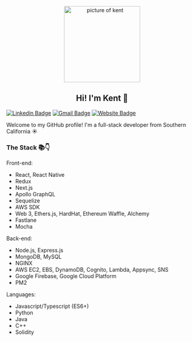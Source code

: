 <p align="center">
 <img width="200px" src="https://lh3.googleusercontent.com/CvRzlSZr4r0QqSG4Nv3Mj-9EQ1hWcn4Ojr-GtWyzF4JBEHN2blBHy2n18zO1OTFyWEFaBSjicMoU-_YDy8NSIXZOiAi6v7gFrh38-xfO2ZjJDvdkc8RWs34_OkyiKW2FW-nNxcyvNj2FXQp4nFqV6TNPOVMaMY46R7Dc3CHH1BkxWt8SWDURRsOasfhtoRY_BWtjt05p9raqjQQYN7FDHLoZurXqqXskcAqDNktk8VZuP7Ui2wsOdea19oQ4UpKOsamhmC7elNtUbUJ6R6ryYqSWhMTF-BzZyu_Heon3iTbzs7HgqAmjnHnZhmkLARSs275hhKCfMJXuA06cKuRoB7EJp_V6lN12CrDGTKA-fZNOqYboOwonYKi9s6BM_ADmMqMN5xKU51l_WiSjsRhYaAmqEtKpkXtmyb1ripEWY_kTPy6mbHQcdh5IW8D_d_OCw9z8wbqta3qveAo32xlxufBv8itefAE__TOnCydjIrzkNIv6Ss2jVlr5Fidho1xCfSwiku3JijUqlUR0hgSQ3CJaUAI8pMxiIC5dsffKjEob5V98EuFYIMw6bxwVS_uHyd-q8pBU7hWH8DwqgvCeNPBlJAlVD9J_l99EgMlccpvq4d4S343-eRIsVw3TuwqZYZGWZ0MPSTDVZRbcuBgpV4Bfbu_GEN6VylCCketnaPsWEWV9cFsZq5Yzru44tU5zcChGxUKq6VhJI3RdU3lE8xrarcfU9RlX-tu68MFwAXgeMxfPssi25niCm4dvAJpRFEGK8vrXWETv7X1nvXhcAqB4hi4x8E1i18MyjQ=s656-no?authuser=0" align="center" alt="picture of kent" />
 <h2 align="center">Hi! I'm Kent 👋</h2>
</p>

[![Linkedin Badge](https://img.shields.io/badge/LinkedIn-0077B5?style=for-the-badge&logo=linkedin&logoColor=white&link=https://www.linkedin.com/in/kentokazaki/)](https://www.linkedin.com/in/kentokazaki/)
[![Gmail Badge](https://img.shields.io/badge/Gmail-D14836?style=for-the-badge&logo=gmail&logoColor=white)](mailto:kentokazaki@gmail.com)
[![Website Badge](https://img.shields.io/badge/Vercel-000000?style=for-the-badge&logo=vercel&logoColor=white)](https://kentokazaki.com)

<p>
  Welcome to my GitHub profile! I'm a full-stack developer from Southern California ☀
</p>

<h3>
  The Stack 📚👇
</h3>

Front-end:
- React, React Native
- Redux
- Next.js
- Apollo GraphQL
- Sequelize
- AWS SDK
- Web 3, Ethers.js, HardHat, Ethereum Waffle, Alchemy
- Fastlane
- Mocha

Back-end:
- Node.js, Express.js
- MongoDB, MySQL
- NGINX
- AWS EC2, EBS, DynamoDB, Cognito, Lambda, Appsync, SNS
- Google Firebase, Google Cloud Platform
- PM2

Languages:
- Javascript/Typescript (ES6+)
- Python
- Java
- C++
- Solidity
